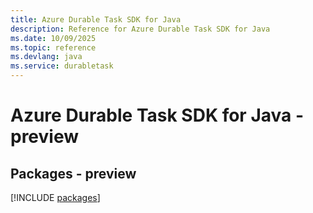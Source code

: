 ```yaml
---
title: Azure Durable Task SDK for Java
description: Reference for Azure Durable Task SDK for Java
ms.date: 10/09/2025
ms.topic: reference
ms.devlang: java
ms.service: durabletask
---
```

# Azure Durable Task SDK for Java - preview
## Packages - preview
[!INCLUDE [packages](durable-task-index.md)]